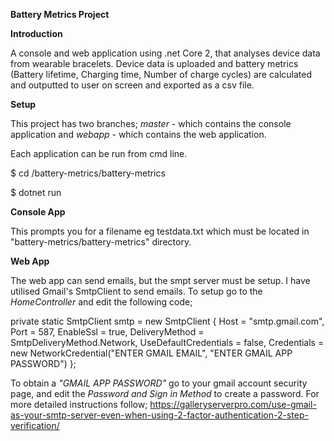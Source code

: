 **Battery Metrics Project**

**Introduction**

A console and web application using .net Core 2, that analyses device data from wearable bracelets. Device data is uploaded and battery metrics (Battery lifetime, Charging time, Number of charge cycles) are calculated and outputted to user on screen and exported as a csv file.

**Setup**

This project has two branches; *master* - which contains the console application and *webapp* - which contains the web application.

Each application can be run from cmd line.

$ cd /battery-metrics/battery-metrics

$ dotnet run

**Console App**

This prompts you for a filename eg testdata.txt which must be located in "battery-metrics/battery-metrics" directory.

**Web App**

The web app can send emails, but the smpt server must be setup. I have utilised Gmail's SmtpClient to send emails.
To setup go to the *HomeController* and edit the following code;

private static SmtpClient smtp = new SmtpClient
{
    Host = "smtp.gmail.com",
    Port = 587,
    EnableSsl = true,
    DeliveryMethod = SmtpDeliveryMethod.Network,
    UseDefaultCredentials = false,
    Credentials = new NetworkCredential("ENTER GMAIL EMAIL", "ENTER GMAIL APP PASSWORD")
};

To obtain a *"GMAIL APP PASSWORD"* go to your gmail account security page, and edit the *Password and Sign in Method* to create a password. For more detailed instructions follow; https://galleryserverpro.com/use-gmail-as-your-smtp-server-even-when-using-2-factor-authentication-2-step-verification/
